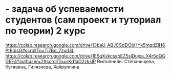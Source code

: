 # - задача об успеваемости студентов (сам проект и туториал по теории) 2 курс
https://colab.research.google.com/drive/13baU_ABJCSdDObHYk5mqdZjH6PtBlbsG#scrollTo=Tl7Bd_7zud3L
https://colab.research.google.com/drive/1E5qXvkcsaoEZ5siDujxa_X4r5dQGGEE4?authuser=2#scrollTo=sKd1aO2zksIP
Выполнили: Степанищева, Кутявина, Гилязиева, Хайруллина
